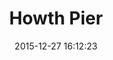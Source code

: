 ---
title:		"Howth Pier"
type:		"photos"
mediatype:		"upload"
location:		"Howth, Ireland"
date:		"2015-12-27 16:12:23"
album:		"landscapes"
filename:		"howth-pier.md"
series:		"howth"
cl_public_id:		"landscapes/howth_pier"
cl_version:		1497004696
format:		"tiff"
bytes:		4762184
width:		2560
height:		1440
colours:
- "#868686"
- "#BFBFBF"
- "#303030"
- "#7F7F7E"
exposure_mode:		"Auto"
program:		"Aperture-priority AE"
aperture:		"No info"
focal_length:		"24.0 mm"
iso:		"320"
shutter_speed:		"No info"
metering:		"Multi-segment"
flash:		"Off, Did not fire"
white_balance:		"Manual"
colour_temp:		"No colour temperature"
has_crop:		"No"
orientation:		"Horizontal (normal)"
camera_model:		"NIKON D800"
lens_info:		"No lens info"
artist: "Matt Finucane"
x_resolution:		"300"
y_resolution:		"300"
---